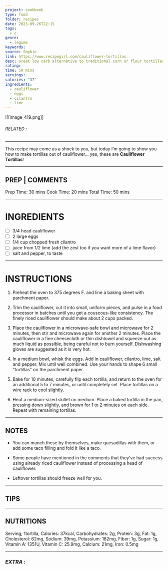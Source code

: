 ```yaml
---
project: cookbook
type: food
folder: recipes
date: 2023-09-26T22:15
tags:
  - c
genre:
  - legume
keywords: 
source: Sophie
link: https://www.recipegirl.com/cauliflower-tortillas
desc: Great low carb alternative to traditional corn or flour tortillas.
rating: 
time: 50 mins
servings: 
calories: "37"
ingredients:
  - cauliflower
  - eggs
  - cilantro
  - lime
---
```


![[image_419.png]]
###### *RELATED* : 
---
This recipe may come as a shock to you, but today I’m going to show you how to make tortillas out of cauliflower… yes, these are **Cauliflower Tortillas**!

---
## PREP | COMMENTS

Prep Time: 30 mins Cook Time: 20 mins Total Time: 50 mins


---
# INGREDIENTS

- [ ] 3/4 head cauliflower
- [ ] 2 large eggs
- [ ] 1/4 cup chopped fresh cilantro
- [ ] juice from 1/2 lime (add the zest too if you want more of a lime flavor)
- [ ] salt and pepper, to taste

---
# INSTRUCTIONS

1. Preheat the oven to 375 degrees F. and line a baking sheet with parchment paper.

2. Trim the cauliflower, cut it into small, uniform pieces, and pulse in a food processor in batches until you get a couscous-like consistency. The finely riced cauliflower should make about 2 cups packed.

3. Place the cauliflower in a microwave-safe bowl and microwave for 2 minutes, then stir and microwave again for another 2 minutes. Place the cauliflower in a fine cheesecloth or thin dishtowel and squeeze out as much liquid as possible, being careful not to burn yourself. Dishwashing gloves are suggested as it is very hot.

4. In a medium bowl, whisk the eggs. Add in cauliflower, cilantro, lime, salt and pepper. Mix until well combined. Use your hands to shape 6 small "tortillas" on the parchment paper.

5. Bake for 10 minutes, carefully flip each tortilla, and return to the oven for an additional 5 to 7 minutes, or until completely set. Place tortillas on a wire rack to cool slightly.

6. Heat a medium-sized skillet on medium. Place a baked tortilla in the pan, pressing down slightly, and brown for 1 to 2 minutes on each side. Repeat with remaining tortillas.

---
## NOTES

-  You can munch these by themselves, make quesadillas with them, or add some taco
filling and fold it like a taco.

-  Some people have mentioned in the comments that they've had success using
already riced cauliflower instead of processing a head of cauliflower.

-  Leftover tortillas should freeze well for you.


---
## TIPS



---
## NUTRITIONS

Serving; 1tortilla, Calories: 37kcal, Carbohydrates: 2g, Protein: 3g, Fat: 1g, Cholesterol: 62mg,
Sodium: 39mg, Potassium: 182mg, Fiber: 1g, Sugar: 1g, Vitamin A: 1351U, Vitamin C: 25.9mg,
Calcium: 21mg, Iron: 0.5mg


---
### *EXTRA* :



